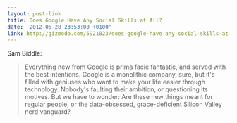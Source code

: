 ```yaml
---
layout: post-link
title: Does Google Have Any Social Skills at All?
date: '2012-06-28 23:53:00 +0100'
link: http://gizmodo.com/5921823/does-google-have-any-social-skills-at-all
---
```

Sam Biddle:

> Everything new from Google is prima facie fantastic, and served with the best intentions. Google is a monolithic company, sure, but it's filled with geniuses who want to make your life easier through technology. Nobody's faulting their ambition, or questioning its motives. But we have to wonder: Are these new things meant for regular people, or the data-obsessed, grace-deficient Silicon Valley nerd vanguard?